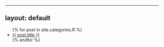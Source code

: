 <!-- /category/R.html -->
---
layout: default
---
<ul>
	{% for post in site.categories.R %}
	<li><a href="{{ post.url }}">{{ post.title }}</a></li>
	{% endfor %}
</ul>
